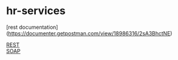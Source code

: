 # hr-services

[rest documentation] (https://documenter.getpostman.com/view/18986316/2sA3BhctNE)

<a href="https://documenter.getpostman.com/view/18986316/2sA3BhctNE" target="_blank">REST</a>
<br/>
<a href="https://documenter.getpostman.com/view/18986316/2sA3BhctSd" target="_blank">SOAP</a>
